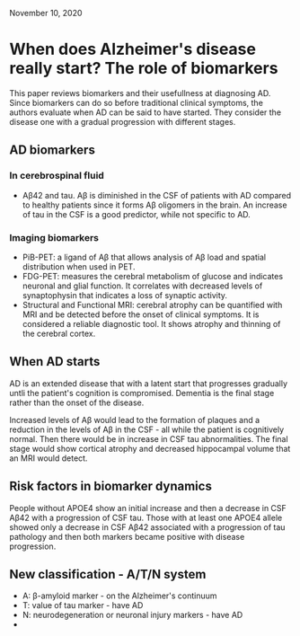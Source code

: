 November 10, 2020

# When does Alzheimer's disease really start? The role of biomarkers

This paper reviews biomarkers and their usefullness at diagnosing AD. Since
biomarkers can do so before traditional clinical symptoms, the authors evaluate
when AD can be said to have started. They consider the disease one with a
gradual progression with different stages.

## AD biomarkers

### In cerebrospinal fluid

- Aβ42 and tau. Aβ is diminished in the CSF of patients with AD compared to
  healthy patients since it forms Aβ oligomers in the brain. An increase of tau
  in the CSF is a good predictor, while not specific to AD.

### Imaging biomarkers

- PiB-PET: a ligand of Aβ that allows analysis of Aβ load and spatial
  distribution when used in PET.
- FDG-PET: measures the cerebral metabolism of glucose and indicates neuronal
  and glial function. It correlates with decreased levels of synaptophysin that
  indicates a loss of synaptic activity.
- Structural and Functional MRI: cerebral atrophy can be quantified with MRI and
  be detected before the onset of clinical symptoms. It is considered a reliable
  diagnostic tool. It shows atrophy and thinning of the cerebral cortex. 
  
  
## When AD starts

AD is an extended disease that with a latent start that progresses gradually
untli the patient's cognition is compromised. Dementia is the final stage rather
than the onset of the disease.

Increased levels of Aβ would lead to the formation of plaques and a reduction in
the levels of Aβ in the CSF - all while the patient is cognitively normal. Then
there would be in increase in CSF tau abnormalities. The final stage would show
cortical atrophy and decreased hippocampal volume that an MRI would detect.

## Risk factors in biomarker dynamics

People without APOE4 show an initial increase and then a decrease in CSF Aβ42
with a progression of CSF tau. Those with at least one APOE4 allele showed only
a decrease in CSF Aβ42 associated with a progression of tau pathology and then
both markers became positive with disease progression.

## New classification - A/T/N system

- A: β-amyloid marker - on the Alzheimer's continuum
- T: value of tau marker - have AD
- N: neurodegeneration or neuronal injury markers - have AD
- 
